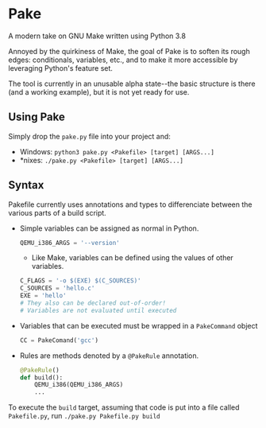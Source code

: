 # Pake
A modern take on GNU Make written using Python 3.8

Annoyed by the quirkiness of Make, the goal of Pake is to soften its rough edges: conditionals, variables, etc., and to make it more accessible by leveraging Python's feature set.

The tool is currently in an unusable alpha state--the basic structure is there (and a working example), but it is not yet ready for use.

## Using Pake
Simply drop the `pake.py` file into your project and:
- Windows: `python3 pake.py <Pakefile> [target] [ARGS...]`
- *nixes: `./pake.py <Pakefile> [target] [ARGS...]`

## Syntax
Pakefile currently uses annotations and types to differenciate between the various parts of a build script.

* Simple variables can be assigned as normal in Python.
    ```python
    QEMU_i386_ARGS = '--version'
    ```
    * Like Make, variables can be defined using the values of other variables.
    ```python
    C_FLAGS = '-o $(EXE) $(C_SOURCES)'
    C_SOURCES = 'hello.c'
    EXE = 'hello'
    # They also can be declared out-of-order!
    # Variables are not evaluated until executed
    ```
* Variables that can be executed must be wrapped in a `PakeCommand` object
    ```python
    CC = PakeComand('gcc')
    ```
* Rules are methods denoted by a `@PakeRule` annotation.
    ```python
    @PakeRule()
    def build():
        QEMU_i386(QEMU_i386_ARGS)
        ...
    ```

To execute the `build` target, assuming that code is put into a file called `Pakefile.py`, run `./pake.py Pakefile.py build`